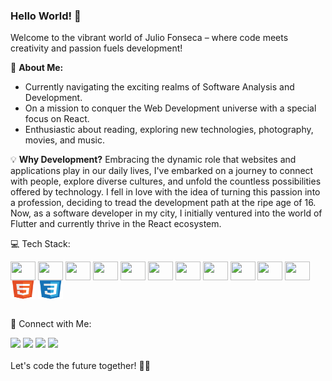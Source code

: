 ### Hello World! 👋

Welcome to the vibrant world of Julio Fonseca – where code meets creativity and passion fuels development!

🚀 **About Me:**
- Currently navigating the exciting realms of Software Analysis and Development.
- On a mission to conquer the Web Development universe with a special focus on React.
- Enthusiastic about reading, exploring new technologies, photography, movies, and music.

💡 **Why Development?**
Embracing the dynamic role that websites and applications play in our daily lives, I've embarked on a journey to connect with people, explore diverse cultures, and unfold the countless possibilities offered by technology. I fell in love with the idea of turning this passion into a profession, deciding to tread the development path at the ripe age of 16. Now, as a software developer in my city, I initially ventured into the world of Flutter and currently thrive in the React ecosystem.

💻 Tech Stack:
<div style="display: inline_block">
  <img align="center" height="30" width="40" src="https://cdn.jsdelivr.net/gh/devicons/devicon/icons/laravel/laravel-plain.svg" />
  <img align="center" height="30" width="40" src="https://cdn.jsdelivr.net/gh/devicons/devicon/icons/php/php-original.svg" />
  <img align="center" height="30" width="40" src="https://cdn.jsdelivr.net/gh/devicons/devicon/icons/dart/dart-original.svg" />
  <img align="center" height="30" width="40" src="https://cdn.jsdelivr.net/gh/devicons/devicon/icons/flutter/flutter-original.svg" />
  <img align="center" height="30" width="40" src="https://cdn.jsdelivr.net/gh/devicons/devicon/icons/react/react-original.svg" />
  <img align="center" height="30" width="40" src="https://cdn.jsdelivr.net/gh/devicons/devicon/icons/nextjs/nextjs-original.svg" />
  <img align="center" height="30" width="40" src="https://cdn.jsdelivr.net/gh/devicons/devicon/icons/dotnetcore/dotnetcore-original.svg" />
  <img align="center" height="30" width="40" src="https://cdn.jsdelivr.net/gh/devicons/devicon/icons/csharp/csharp-original.svg" />
  <img align="center" height="30" width="40" src="https://cdn.jsdelivr.net/gh/devicons/devicon/icons/tailwindcss/tailwindcss-plain.svg" />
  <img align="center" height="30" width="40" src="https://cdn.jsdelivr.net/gh/devicons/devicon/icons/typescript/typescript-original.svg" />
  <img align="center" height="30" width="40" src="https://cdn.jsdelivr.net/gh/devicons/devicon/icons/javascript/javascript-original.svg" />
  <img align="center" height="30" width="40" src="https://raw.githubusercontent.com/devicons/devicon/master/icons/html5/html5-original.svg">
  <img align="center" height="30" width="40" src="https://raw.githubusercontent.com/devicons/devicon/master/icons/css3/css3-original.svg">
</div>

<br/>

🔗 Connect with Me:
<div style="display: inline_block">
  <a href="https://www.linkedin.com/in/julio-fonseca-29a33616b/" target="_blank"><img src="https://img.shields.io/badge/-LinkedIn-%230077B5?style=for-the-badge&logo=linkedin&logoColor=white" target="_blank"></a>
  <a href="https://twitter.com/YourTwitterHandle" target="_blank"><img src="https://img.shields.io/badge/-Twitter-%231DA1F2?style=for-the-badge&logo=twitter&logoColor=white" target="_blank"></a>
  <a href="https://www.instagram.com/YourInstagramHandle" target="_blank"><img src="https://img.shields.io/badge/-Instagram-%23E4405F?style=for-the-badge&logo=instagram&logoColor=white" target="_blank"></a>
  <a href="https://www.youtube.com/YourYouTubeChannel" target="_blank"><img src="https://img.shields.io/badge/-YouTube-%23FF0000?style=for-the-badge&logo=youtube&logoColor=white" target="_blank"></a>
</div>
<br/>
Let's code the future together! 🚀✨
